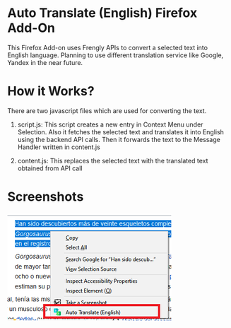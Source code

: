 # Auto Translate (English) Firefox Add-On

This Firefox Add-on uses Frengly APIs to convert a selected text into English language. 
Planning to use different translation service like Google, Yandex in the near future.

# How it Works?

There are two javascript files which are used for converting the text.

1) script.js: This script creates a new entry in Context Menu under Selection. Also it fetches the selected text and translates it into English using the backend API calls. Then it forwards the text to the Message Handler written in content.js

2) content.js: This replaces the selected text with the translated text obtained from API call

# Screenshots

![1](https://raw.githubusercontent.com/rahuldshetty/Translate-This/main/screenshots/1.png)



